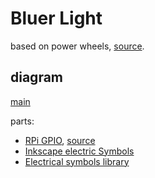 # Bluer Light

based on power wheels, [source](https://www.instagram.com/khamooshi_bike).


## diagram

[main](../../diagrams/bluer-light/main.svg)

parts:

- [RPi GPIO](../../diagrams/bluer-light/parts/1634657391RPI_GPIO_BOARD.svg), [source](https://freesvg.org/raspberry-pi-gpio-diagram)
- [Inkscape electric Symbols](https://github.com/upb-lea/Inkscape_electric_Symbols)
- [Electrical symbols library](https://commons.wikimedia.org/wiki/File:Electrical_symbols_library.svg)